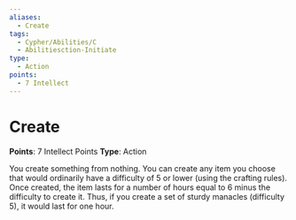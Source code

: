 ```yaml
---
aliases:
  - Create
tags:
  - Cypher/Abilities/C
  - Abilitiesction-Initiate
type:
  - Action
points:
  - 7 Intellect
---
```


# Create

**Points**: 7 Intellect Points
**Type**: Action

You create something from nothing. You can create any item you choose that would ordinarily have a difficulty of 5 or lower (using the crafting rules). Once created, the item lasts for a number of hours equal to 6 minus the difficulty to create it. Thus, if you create a set of sturdy manacles (difficulty 5), it would last for one hour.
